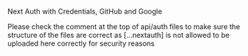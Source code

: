 Next Auth with Credentials, GitHub and Google

Please check the comment at the top of api/auth files to make sure the structure of the files are correct as [...nextauth] is not allowed to be uploaded here correctly for security reasons 



